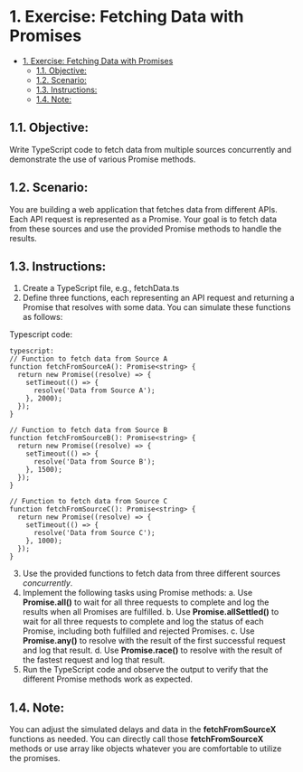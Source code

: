 # 1. Exercise: Fetching Data with Promises

- [1. Exercise: Fetching Data with Promises](#1-exercise-fetching-data-with-promises)
  - [1.1. Objective:](#11-objective)
  - [1.2. Scenario:](#12-scenario)
  - [1.3. Instructions:](#13-instructions)
  - [1.4. Note:](#14-note)


## 1.1. Objective: 

Write TypeScript code to fetch data from multiple sources concurrently and demonstrate the use of various Promise methods.

## 1.2. Scenario: 

You are building a web application that fetches data from different APIs. Each API request is represented as a Promise. Your goal is to fetch data from these sources and use the provided Promise methods to handle the results.

## 1.3. Instructions:
1.	Create a TypeScript file, e.g., fetchData.ts
2.	Define three functions, each representing an API request and returning a Promise that resolves with some data. You can simulate these functions as follows:

Typescript code:

```
typescript:
// Function to fetch data from Source A
function fetchFromSourceA(): Promise<string> {
  return new Promise((resolve) => {
    setTimeout(() => {
      resolve('Data from Source A');
    }, 2000);
  });
}

// Function to fetch data from Source B
function fetchFromSourceB(): Promise<string> {
  return new Promise((resolve) => {
    setTimeout(() => {
      resolve('Data from Source B');
    }, 1500);
  });
}

// Function to fetch data from Source C
function fetchFromSourceC(): Promise<string> {
  return new Promise((resolve) => {
    setTimeout(() => {
      resolve('Data from Source C');
    }, 1000);
  });
}

```

3.	Use the provided functions to fetch data from three different sources *concurrently*.
4.	Implement the following tasks using Promise methods:
a. Use **Promise.all()** to wait for all three requests to complete and log the results when all Promises are fulfilled.
b. Use **Promise.allSettled()** to wait for all three requests to complete and log the status of each Promise, including both fulfilled and rejected Promises.
c. Use **Promise.any()** to resolve with the result of the first successful request and log that result.
d. Use **Promise.race()** to resolve with the result of the fastest request and log that result.
5.	Run the TypeScript code and observe the output to verify that the different Promise methods work as expected.

## 1.4. Note: 

You can adjust the simulated delays and data in the **fetchFromSourceX** functions as needed. You can directly call those **fetchFromSourceX** methods or use array like objects whatever you are comfortable to utilize the promises.


